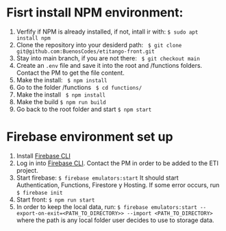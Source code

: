 # Fisrt install NPM environment:
   
1. Verfify if NPM is already installed, if not, intall ir with:
  ``` $ sudo apt install npm ```
2. Clone the repository into your desiderd path:
  ``` $ git clone git@github.com:BuenosCodes/etitango-front.git```
3. Stay into main branch, if you are not there:
  ``` $ git checkout main```
4. Create an `.env` file and save it into the root and /functions folders. Contact the PM to get the file content.
5. Make the install:
  ``` $ npm install```
6. Go to the folder /functions
  ``` $ cd functions/```
7. Make the install
  ``` $ npm install```
8. Make the build
  ```$ npm run build```
9. Go back to the root folder and start
  ```$ npm start```


# Firebase environment set up

1. Install [Firebase CLI](https://firebase.google.com/docs/cli#setup_update_cli) 
2. Log in into [Firebase CLI](https://firebase.google.com/docs/cli#sign-in-test-cli). Contact the PM in order to be added to the ETI project.
3. Start firebase:
  ```$ firebase emulators:start```
  It should start Authentication, Functions, Firestore y Hosting. If some error occurs, run 
  ```$ firebase init```
4. Start front:
  ```$ npm run start```
5. In order to keep the local data, run:
  ```$ firebase emulators:start --export-on-exit=<PATH_TO_DIRECTORY>> --import <PATH_TO_DIRECTORY>```
  where the path is any local folder user decides to use to storage data.
